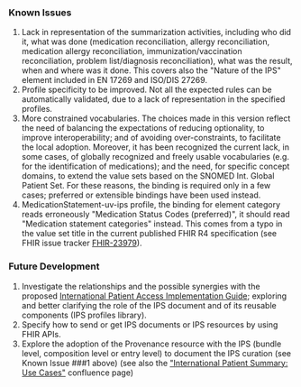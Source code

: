 ### Known Issues
1. Lack in representation of the summarization activities, including who did it, what was done (medication reconciliation, allergy reconciliation, medication allergy reconciliation, immunization/vaccination reconciliation, problem list/diagnosis reconciliation), what was the result, when and where was it done. This covers also the "Nature of the IPS" element included in EN 17269 and ISO/DIS 27269.
1. Profile specificity to be improved. Not all the expected rules can be automatically validated, due to a lack of representation in the specified profiles.
1. More constrained vocabularies. The choices made in this version reflect the need of balancing the expectations of reducing optionality, to improve interoperability; and of avoiding over-constraints, to facilitate the local adoption. Moreover, it has been recognized the current lack, in some cases, of globally recognized and freely usable vocabularies (e.g. for the identification of medications); and the need, for specific concept domains, to extend the value sets based on the SNOMED Int. Global Patient Set. For these reasons, the binding is required only in a few cases; preferred or extensible bindings have been used instead.
1. MedicationStatement-uv-ips profile, the binding for element category reads erroneously "Medication Status Codes (preferred)", it should read "Medication statement categories" instead. This comes from a typo in the value set title in the current published FHIR R4 specification (see FHIR issue tracker [FHIR-23979](https://jira.hl7.org/browse/FHIR-23979)).

### Future Development
1. Investigate the relationships and the possible synergies with the proposed [International Patient Access Implementation Guide](https://build.fhir.org/ig/grahamegrieve/ipa-candidate/); exploring and better clarifying the role of the IPS document and of its reusable components (IPS profiles library).
1. Specify how to send or get IPS documents or IPS resources by using FHIR APIs.
1. Explore the adoption of the Provenance resource with the IPS (bundle level, composition level or entry level) to document the IPS curation (see Known Issue ###1 above) (see also the ["International Patient Summary: Use Cases"](https://confluence.hl7.org/pages/viewpage.action?pageId=48237134###InternationalPatientSummary:UseCases-Examples) confluence page)
